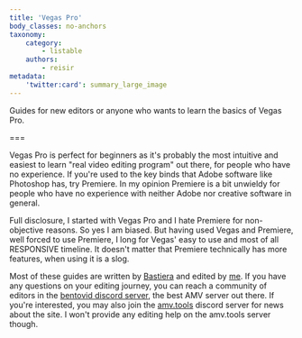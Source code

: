 ```yaml
---
title: 'Vegas Pro'
body_classes: no-anchors
taxonomy:
    category:
        - listable
    authors:
        - reisir
metadata:
    'twitter:card': summary_large_image
---
```


Guides for new editors or anyone who wants to learn the basics of Vegas Pro.

===

Vegas Pro is perfect for beginners as it's probably the most intuitive and easiest to learn "real video editing program" out there, for people who have no experience. If you're used to the key binds that Adobe software like Photoshop has, try Premiere. In my opinion Premiere is a bit unwieldy for people who have no experience with neither Adobe nor creative software in general.

Full disclosure, I started with Vegas Pro and I hate Premiere for non-objective reasons. So yes I am biased. But having used Vegas and Premiere, well forced to use Premiere, I long for Vegas' easy to use and most of all RESPONSIVE timeline. It doesn't matter that Premiere technically has more features, when using it is a slog.

Most of these guides are written by [Bastiera](/bastiera) and edited by [me](/reisir). If you have any questions on your editing journey, you can reach a community of editors in the [bentovid discord server](https://bentovid.com), the best AMV server out there. If you're interested, you may also join the [amv.tools](/discord) discord server for news about the site. I won't provide any editing help on the amv.tools server though.